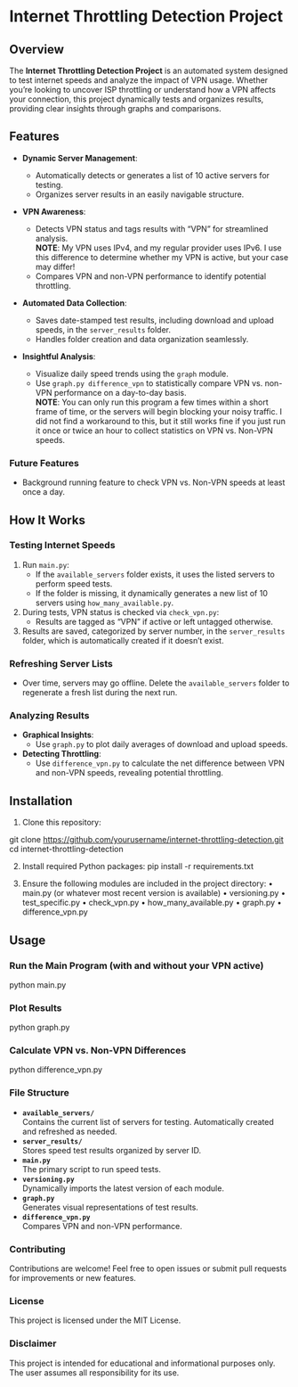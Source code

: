 # Internet Throttling Detection Project

## Overview

The **Internet Throttling Detection Project** is an automated system designed to test internet speeds and analyze the impact of VPN usage. Whether you’re looking to uncover ISP throttling or understand how a VPN affects your connection, this project dynamically tests and organizes results, providing clear insights through graphs and comparisons.

## Features

- **Dynamic Server Management**:
  - Automatically detects or generates a list of 10 active servers for testing.
  - Organizes server results in an easily navigable structure.
  
- **VPN Awareness**:
  - Detects VPN status and tags results with “VPN” for streamlined analysis.  
    **NOTE**: My VPN uses IPv4, and my regular provider uses IPv6. I use this difference to determine whether my VPN is active, but your case may differ!
  - Compares VPN and non-VPN performance to identify potential throttling.
  
- **Automated Data Collection**:
  - Saves date-stamped test results, including download and upload speeds, in the `server_results` folder.
  - Handles folder creation and data organization seamlessly.
  
- **Insightful Analysis**:
  - Visualize daily speed trends using the `graph` module.
  - Use `graph.py difference_vpn` to statistically compare VPN vs. non-VPN performance on a day-to-day basis.  
    **NOTE**: You can only run this program a few times within a short frame of time, or the servers will begin blocking your noisy traffic. I did not find a workaround to this, but it still works fine if you just run it once or twice an hour to collect statistics on VPN vs. Non-VPN speeds.

### Future Features

- Background running feature to check VPN vs. Non-VPN speeds at least once a day.

## How It Works

### Testing Internet Speeds

1. Run `main.py`:
   - If the `available_servers` folder exists, it uses the listed servers to perform speed tests.
   - If the folder is missing, it dynamically generates a new list of 10 servers using `how_many_available.py`.
2. During tests, VPN status is checked via `check_vpn.py`:
   - Results are tagged as “VPN” if active or left untagged otherwise.
3. Results are saved, categorized by server number, in the `server_results` folder, which is automatically created if it doesn’t exist.

### Refreshing Server Lists

- Over time, servers may go offline. Delete the `available_servers` folder to regenerate a fresh list during the next run.

### Analyzing Results

- **Graphical Insights**:
  - Use `graph.py` to plot daily averages of download and upload speeds.
- **Detecting Throttling**:
  - Use `difference_vpn.py` to calculate the net difference between VPN and non-VPN speeds, revealing potential throttling.

## Installation

  1. Clone this repository:

   git clone https://github.com/yourusername/internet-throttling-detection.git
   cd internet-throttling-detection

  2.  Install required Python packages:
    pip install -r requirements.txt


  3.  Ensure the following modules are included in the project directory:
  • main.py (or whatever most recent version is available)
  • versioning.py
  • test_specific.py
  • check_vpn.py
  • how_many_available.py
  • graph.py
  • difference_vpn.py

## Usage

### Run the Main Program (with and without your VPN active)
python main.py

### Plot Results
python graph.py

### Calculate VPN vs. Non-VPN Differences
python difference_vpn.py

### File Structure

- **`available_servers/`**  
  Contains the current list of servers for testing. Automatically created and refreshed as needed.
- **`server_results/`**  
  Stores speed test results organized by server ID.
- **`main.py`**  
  The primary script to run speed tests.
- **`versioning.py`**  
  Dynamically imports the latest version of each module.
- **`graph.py`**  
  Generates visual representations of test results.
- **`difference_vpn.py`**  
  Compares VPN and non-VPN performance.



### Contributing

Contributions are welcome! Feel free to open issues or submit pull requests for improvements or new features.

### License

This project is licensed under the MIT License.

### Disclaimer

This project is intended for educational and informational purposes only. The user assumes all responsibility for its use.